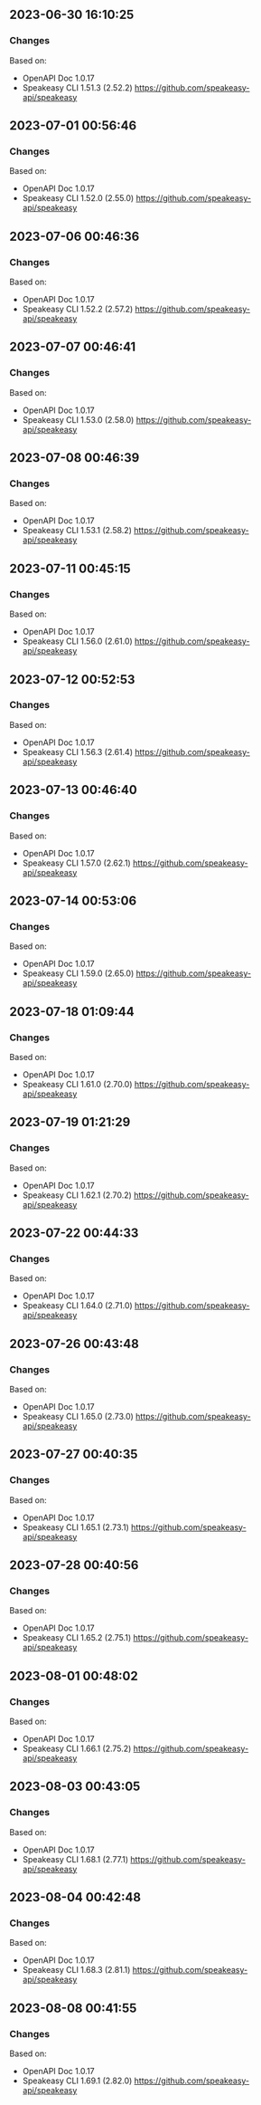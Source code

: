 

## 2023-06-30 16:10:25
### Changes
Based on:
- OpenAPI Doc 1.0.17 
- Speakeasy CLI 1.51.3 (2.52.2) https://github.com/speakeasy-api/speakeasy

## 2023-07-01 00:56:46
### Changes
Based on:
- OpenAPI Doc 1.0.17 
- Speakeasy CLI 1.52.0 (2.55.0) https://github.com/speakeasy-api/speakeasy

## 2023-07-06 00:46:36
### Changes
Based on:
- OpenAPI Doc 1.0.17 
- Speakeasy CLI 1.52.2 (2.57.2) https://github.com/speakeasy-api/speakeasy

## 2023-07-07 00:46:41
### Changes
Based on:
- OpenAPI Doc 1.0.17 
- Speakeasy CLI 1.53.0 (2.58.0) https://github.com/speakeasy-api/speakeasy

## 2023-07-08 00:46:39
### Changes
Based on:
- OpenAPI Doc 1.0.17 
- Speakeasy CLI 1.53.1 (2.58.2) https://github.com/speakeasy-api/speakeasy

## 2023-07-11 00:45:15
### Changes
Based on:
- OpenAPI Doc 1.0.17 
- Speakeasy CLI 1.56.0 (2.61.0) https://github.com/speakeasy-api/speakeasy

## 2023-07-12 00:52:53
### Changes
Based on:
- OpenAPI Doc 1.0.17 
- Speakeasy CLI 1.56.3 (2.61.4) https://github.com/speakeasy-api/speakeasy

## 2023-07-13 00:46:40
### Changes
Based on:
- OpenAPI Doc 1.0.17 
- Speakeasy CLI 1.57.0 (2.62.1) https://github.com/speakeasy-api/speakeasy

## 2023-07-14 00:53:06
### Changes
Based on:
- OpenAPI Doc 1.0.17 
- Speakeasy CLI 1.59.0 (2.65.0) https://github.com/speakeasy-api/speakeasy

## 2023-07-18 01:09:44
### Changes
Based on:
- OpenAPI Doc 1.0.17 
- Speakeasy CLI 1.61.0 (2.70.0) https://github.com/speakeasy-api/speakeasy

## 2023-07-19 01:21:29
### Changes
Based on:
- OpenAPI Doc 1.0.17 
- Speakeasy CLI 1.62.1 (2.70.2) https://github.com/speakeasy-api/speakeasy

## 2023-07-22 00:44:33
### Changes
Based on:
- OpenAPI Doc 1.0.17 
- Speakeasy CLI 1.64.0 (2.71.0) https://github.com/speakeasy-api/speakeasy

## 2023-07-26 00:43:48
### Changes
Based on:
- OpenAPI Doc 1.0.17 
- Speakeasy CLI 1.65.0 (2.73.0) https://github.com/speakeasy-api/speakeasy

## 2023-07-27 00:40:35
### Changes
Based on:
- OpenAPI Doc 1.0.17 
- Speakeasy CLI 1.65.1 (2.73.1) https://github.com/speakeasy-api/speakeasy

## 2023-07-28 00:40:56
### Changes
Based on:
- OpenAPI Doc 1.0.17 
- Speakeasy CLI 1.65.2 (2.75.1) https://github.com/speakeasy-api/speakeasy

## 2023-08-01 00:48:02
### Changes
Based on:
- OpenAPI Doc 1.0.17 
- Speakeasy CLI 1.66.1 (2.75.2) https://github.com/speakeasy-api/speakeasy

## 2023-08-03 00:43:05
### Changes
Based on:
- OpenAPI Doc 1.0.17 
- Speakeasy CLI 1.68.1 (2.77.1) https://github.com/speakeasy-api/speakeasy

## 2023-08-04 00:42:48
### Changes
Based on:
- OpenAPI Doc 1.0.17 
- Speakeasy CLI 1.68.3 (2.81.1) https://github.com/speakeasy-api/speakeasy

## 2023-08-08 00:41:55
### Changes
Based on:
- OpenAPI Doc 1.0.17 
- Speakeasy CLI 1.69.1 (2.82.0) https://github.com/speakeasy-api/speakeasy
